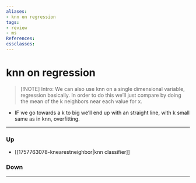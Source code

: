 ```yaml
---
aliases:
- knn on regression
tags:
- review
- ms
References:
cssclasses:
---
```

# knn on regression
> [!NOTE] Intro: 
> We can also use knn on a single dimensional variable, regression basically. In order to do this we’ll just compare by doing the mean of the k neighbors near each value for x. 

- IF we go towards a k to big we’ll end up with an straight line, with k small same as in knn, overfitting. 
***
### Up
- [[1757763078-knearestneighbor|knn classifier]]
### Down
***
